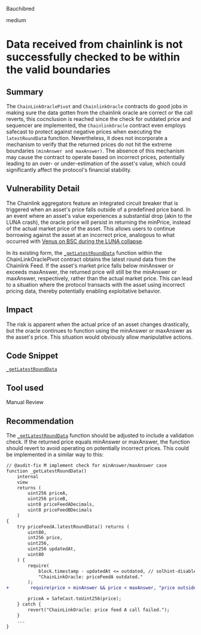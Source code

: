 Bauchibred

medium

# Data received from chainlink is not successfully checked to be within the valid boundaries


## Summary

The `ChainLinkOraclePivot` and `ChainlinkOracle` contracts do good jobs in making sure the data gotten from the chainlink oracle are correct or the call reverts, this cocnclusion is reached since the check for outdated price and sequencer are implemented, the `ChainlinkOracle` contract even employs safecast to protect against negative prices when executing the `latestRoundDat`a function. Nevertheless, it does not incorporate a mechanism to verify that the returned prices do not hit the extreme boundaries `(minAnswer and maxAnswer)`. The absence of this mechanism may cause the contract to operate based on incorrect prices, potentially leading to an over- or under-estimation of the asset's value, which could significantly affect the protocol's financial stability.

## Vulnerability Detail

The Chainlink aggregators feature an integrated circuit breaker that is triggered when an asset's price falls outside of a predefined price band. In an event where an asset's value experiences a substantial drop (akin to the LUNA crash), the oracle price will persist in returning the minPrice, instead of the actual market price of the asset. This allows users to continue borrowing against the asset at an incorrect price, analogous to what occurred with [Venus on BSC during the LUNA collapse](https://rekt.news/venus-blizz-rekt/).

In its existing form, the [ `_getLatestRoundData`](https://github.com/sherlock-audit/2023-06-arrakis/blob/9594cf930307ebbfe5cae4f8ad9e9b40b26c9fec/v2-manager-templates/contracts/oracles/ChainLinkOraclePivot.sol#L229-L275) function within the ChainLinkOraclePivot contract obtains the latest round data from the Chainlink Feed. If the asset's market price falls below minAnswer or exceeds maxAnswer, the returned price will still be the minAnswer or maxAnswer, respectively, rather than the actual market price. This can lead to a situation where the protocol transacts with the asset using incorrect pricing data, thereby potentially enabling exploitative behavior.

## Impact

The risk is apparent when the actual price of an asset changes drastically, but the oracle continues to function using the minAnswer or maxAnswer as the asset's price. This situation would obviously allow manipulative actions.

## Code Snippet

[ `_getLatestRoundData`](https://github.com/sherlock-audit/2023-06-arrakis/blob/9594cf930307ebbfe5cae4f8ad9e9b40b26c9fec/v2-manager-templates/contracts/oracles/ChainLinkOraclePivot.sol#L229-L275)

## Tool used

Manual Review

## Recommendation

The [ `_getLatestRoundData`](https://github.com/sherlock-audit/2023-06-arrakis/blob/9594cf930307ebbfe5cae4f8ad9e9b40b26c9fec/v2-manager-templates/contracts/oracles/ChainLinkOraclePivot.sol#L229-L275) function should be adjusted to include a validation check. If the returned price equals minAnswer or maxAnswer, the function should revert to avoid operating on potentially incorrect prices. This could be implemented in a similar way to this:

```diff
// @audit-fix M implement check for minAnswer/maxAnswer case
function _getLatestRoundData()
    internal
    view
    returns (
        uint256 priceA,
        uint256 priceB,
        uint8 priceFeedADecimals,
        uint8 priceFeedBDecimals
    )
{
    try priceFeedA.latestRoundData() returns (
        uint80,
        int256 price,
        uint256,
        uint256 updatedAt,
        uint80
    ) {
        require(
            block.timestamp - updatedAt <= outdated, // solhint-disable-line not-rely-on-time
            "ChainLinkOracle: priceFeedA outdated."
        );
+        require(price > minAnswer && price < maxAnswer, "price outside valid range");

        priceA = SafeCast.toUint256(price);
    } catch {
        revert("ChainLinkOracle: price feed A call failed.");
    }
    ...
}
```
